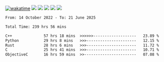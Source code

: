 [![wakatime](https://wakatime.com/badge/user/368879df-dc38-4b1a-86c4-8a2054a0e074.svg)](https://wakatime.com/@368879df-dc38-4b1a-86c4-8a2054a0e074)
<img src="https://img.shields.io/badge/Windows-0078D6?style=flat&logo=Windows&logoColor=white">
<img src="https://img.shields.io/badge/IntelliJ_IDEA-000000.svg?style=flat&logo=IntelliJ-IDEA&logoColor=white">
<img src="https://img.shields.io/badge/CLion-000000.svg?style=flat&logo=CLion&logoColor=white">
<img src="https://img.shields.io/badge/Visual_Studio_Code-007ACC?style=flat&logo=Visual-Studio-Code&logoColor=white">
<img src="https://img.shields.io/badge/Discord-5865F2?label=kano42&style=flat&logo=discord&logoColor=white">
<br>


<!--START_SECTION:waka-->

```txt
From: 14 October 2022 - To: 21 June 2025

Total Time: 239 hrs 56 mins

C++              57 hrs 18 mins  >>>>>>-------------------   23.89 %
Python           29 hrs 8 mins   >>>----------------------   12.15 %
Rust             28 hrs 6 mins   >>>----------------------   11.72 %
C                25 hrs 41 mins  >>>----------------------   10.71 %
ObjectiveC       16 hrs 59 mins  >>-----------------------   07.08 %
```

<!--END_SECTION:waka-->
